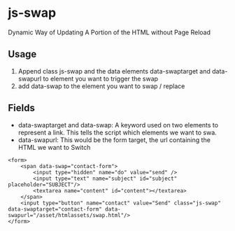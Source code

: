 # js-swap
Dynamic Way of Updating A Portion of the HTML without Page Reload


## Usage

1. Append class js-swap and the data elements data-swaptarget and data-swapurl to element you want to trigger the swap
2. add data-swap to the element you want to swap / replace

## Fields
* data-swaptarget and data-swap: A keyword used on two elements to represent a link. This tells the script which elements we want to swa.
* data-swapurl: This would be the form target, the url containing the HTML we want to Switch


```
<form>
	<span data-swap="contact-form">
		<input type="hidden" name="do" value="send" />
		<input type="text" name="subject" id="subject" placeholder="SUBJECT"/>
		<textarea name="content" id="content"></textarea>
	</span>
	<input type="button" name="contact" value="Send" class="js-swap" data-swaptarget="contact-form" data-swapurl="/asset/htmlassets/swap.html"/>
</form>
```
